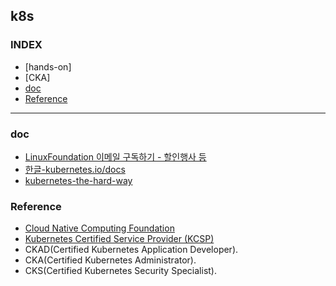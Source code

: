 
## k8s

### INDEX
- [hands-on]
- [CKA]
- [doc](#doc)
- [Reference](#Reference)

---

### doc
- [LinuxFoundation 이메일 구독하기 - 할인행사 등](bit.ly/3ciWx9r)
- [한글-kubernetes.io/docs](https://kubernetes.io/ko/docs/home/)
- [kubernetes-the-hard-way](https://github.com/kelseyhightower/kubernetes-the-hard-way)

### Reference
- [Cloud Native Computing Foundation](https://www.cncf.io/about/join/)
- [Kubernetes Certified Service Provider (KCSP)](https://www.cncf.io/certification/kcsp/)
- CKAD(Certified Kubernetes Application Developer).  
- CKA(Certified Kubernetes Administrator).   
- CKS(Certified Kubernetes Security Specialist).    
